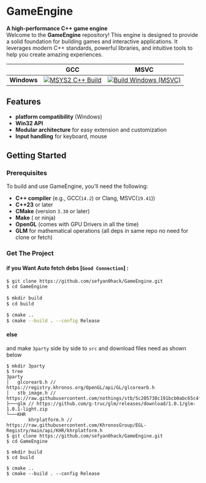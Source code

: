 # GameEngine

**A high-performance C++ game engine**  
Welcome to the **GameEngine** repository! This engine is designed to provide a solid foundation for building games and interactive applications. It leverages modern C++ standards, powerful libraries, and intuitive tools to help you create amazing experiences.

|         | **GCC** | **MSVC** |
| ------- | --- | ---- |
| **Windows** | [![MSYS2 C++ Build](https://github.com/sefyan0hack/GameEngine/actions/workflows/cpp_Mingw.yml/badge.svg?event=push)](https://github.com/sefyan0hack/GameEngine/actions/workflows/cpp_Mingw.yml) | [![Build Windows (MSVC)](https://github.com/sefyan0hack/GameEngine/actions/workflows/cpp_work.yml/badge.svg?event=push)](https://github.com/sefyan0hack/GameEngine/actions/workflows/cpp_work.yml) |


## Features

- **platform compatibility** (Windows)
- **Win32 API**
- **Modular architecture** for easy extension and customization
- **Input handling** for keyboard, mouse
  
## Getting Started

### Prerequisites

To build and use GameEngine, you’ll need the following:

- **C++ compiler** (e.g., GCC(`14.2`) or Clang, MSVC(`19.41`))
- **C++23** or later
- **CMake** (version `3.30` or later)
- **Make** ( or ninja)
- **OpenGL** (comes with GPU Drivers in all the time)
- **GLM** for mathematical operations (all deps in same repo no need for clone or fetch)

### Get The Project 

#### if you Want Auto fetch debs [`Good Connection`] :
```bash
$ git clone https://github.com/sefyan0hack/GameEngine.git
$ cd GameEngine
   
$ mkdir build
$ cd build

$ cmake ..
$ cmake --build . --config Release
```
#### else
and make `3party` side by side to `src` and download files need  as shown below
```
$ mkdir 3party
$ tree
3party
│   glcorearb.h // https://registry.khronos.org/OpenGL/api/GL/glcorearb.h
│   stb_image.h // https://raw.githubusercontent.com/nothings/stb/5c205738c191bcb0abc65c4febfa9bd25ff35234/stb_image.h
├───glm // https://github.com/g-truc/glm/releases/download/1.0.1/glm-1.0.1-light.zip
└───KHR
        khrplatform.h // https://raw.githubusercontent.com/KhronosGroup/EGL-Registry/main/api/KHR/khrplatform.h
$ git clone https://github.com/sefyan0hack/GameEngine.git
$ cd GameEngine
   
$ mkdir build
$ cd build

$ cmake ..
$ cmake --build . --config Release
```